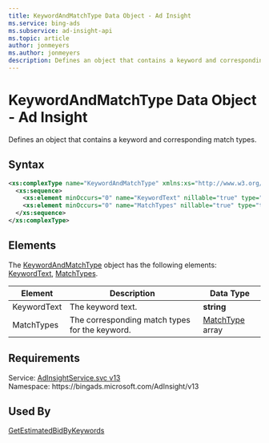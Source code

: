 ```yaml
---
title: KeywordAndMatchType Data Object - Ad Insight
ms.service: bing-ads
ms.subservice: ad-insight-api
ms.topic: article
author: jonmeyers
ms.author: jonmeyers
description: Defines an object that contains a keyword and corresponding match types.
---
```

# KeywordAndMatchType Data Object - Ad Insight
Defines an object that contains a keyword and corresponding match types.

## Syntax
```xml
<xs:complexType name="KeywordAndMatchType" xmlns:xs="http://www.w3.org/2001/XMLSchema">
  <xs:sequence>
    <xs:element minOccurs="0" name="KeywordText" nillable="true" type="xs:string" />
    <xs:element minOccurs="0" name="MatchTypes" nillable="true" type="tns:ArrayOfMatchType" />
  </xs:sequence>
</xs:complexType>
```

## <a name="elements"></a>Elements

The [KeywordAndMatchType](keywordandmatchtype.md) object has the following elements: [KeywordText](#keywordtext), [MatchTypes](#matchtypes).

|Element|Description|Data Type|
|-----------|---------------|-------------|
|<a name="keywordtext"></a>KeywordText|The keyword text.|**string**|
|<a name="matchtypes"></a>MatchTypes|The corresponding match types for the keyword.|[MatchType](matchtype.md) array|

## Requirements
Service: [AdInsightService.svc v13](https://adinsight.api.bingads.microsoft.com/Api/Advertiser/AdInsight/v13/AdInsightService.svc)  
Namespace: https\://bingads.microsoft.com/AdInsight/v13  

## Used By
[GetEstimatedBidByKeywords](getestimatedbidbykeywords.md)  
